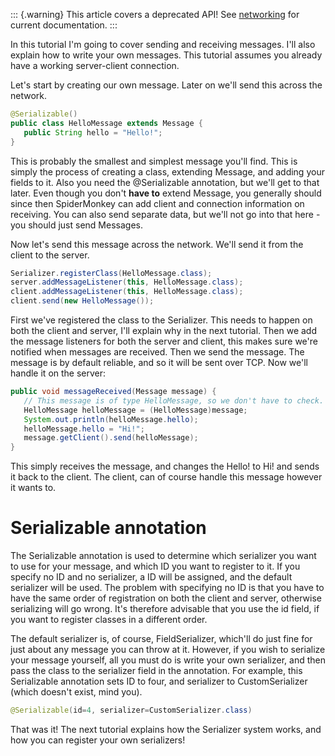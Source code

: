 ::: {.warning}
This article covers a deprecated API! See
[networking](../../jme3/advanced/networking) for current
documentation.
:::

In this tutorial I'm going to cover sending and receiving messages. I'll
also explain how to write your own messages. This tutorial assumes you
already have a working server-client connection.

Let's start by creating our own message. Later on we'll send this across
the network.

```java
@Serializable()
public class HelloMessage extends Message {
   public String hello = "Hello!";
}
```

This is probably the smallest and simplest message you'll find. This is
simply the process of creating a class, extending Message, and adding
your fields to it. Also you need the \@Serializable annotation, but
we'll get to that later. Even though you don't **have to** extend
Message, you generally should since then SpiderMonkey can add client and
connection information on receiving. You can also send separate data,
but we'll not go into that here - you should just send Messages.

Now let's send this message across the network. We'll send it from the
client to the server.

```java
Serializer.registerClass(HelloMessage.class);
server.addMessageListener(this, HelloMessage.class);
client.addMessageListener(this, HelloMessage.class);
client.send(new HelloMessage());
```

First we've registered the class to the Serializer. This needs to happen
on both the client and server, I'll explain why in the next tutorial.
Then we add the message listeners for both the server and client, this
makes sure we're notified when messages are received. Then we send the
message. The message is by default reliable, and so it will be sent over
TCP. Now we'll handle it on the server:

```java
public void messageReceived(Message message) {
   // This message is of type HelloMessage, so we don't have to check.
   HelloMessage helloMessage = (HelloMessage)message;
   System.out.println(helloMessage.hello);
   helloMessage.hello = "Hi!";
   message.getClient().send(helloMessage);
}
```

This simply receives the message, and changes the Hello! to Hi! and
sends it back to the client. The client, can of course handle this
message however it wants to.

Serializable annotation
=======================

The Serializable annotation is used to determine which serializer you
want to use for your message, and which ID you want to register to it.
If you specify no ID and no serializer, a ID will be assigned, and the
default serializer will be used. The problem with specifying no ID is
that you have to have the same order of registration on both the client
and server, otherwise serializing will go wrong. It's therefore
advisable that you use the id field, if you want to register classes in
a different order.

The default serializer is, of course, FieldSerializer, which'll do just
fine for just about any message you can throw at it. However, if you
wish to serialize your message yourself, all you must do is write your
own serializer, and then pass the class to the serializer field in the
annotation. For example, this Serializable annotation sets ID to four,
and serializer to CustomSerializer (which doesn't exist, mind you).

```java
@Serializable(id=4, serializer=CustomSerializer.class)
```

That was it! The next tutorial explains how the Serializer system works,
and how you can register your own serializers!
